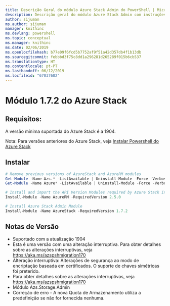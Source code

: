 ```yaml
---
title: Descrição Geral do módulo Azure Stack Admin do PowerShell | Microsoft Docs
description: Descrição geral do módulo Azure Stack Admin com instruções para instalação e configuração.
author: sijuman
ms.author: sijuman
manager: knithinc
ms.devlang: powershell
ms.topic: conceptual
ms.manager: knithinc
ms.date: 02/06/2019
ms.openlocfilehash: b77e09f6fcd5b7752af9f51a42d357db4f1b13db
ms.sourcegitcommit: febbbd3f75c8dd1a296281d265289f015b6cb537
ms.translationtype: HT
ms.contentlocale: pt-PT
ms.lasthandoff: 06/12/2019
ms.locfileid: "67037682"
---
```

# <a name="azure-stack-module-172"></a>Módulo 1.7.2 do Azure Stack

## <a name="requirements"></a>Requisitos:

A versão mínima suportada do Azure Stack é a 1904.

Nota: Para versões anteriores do Azure Stack, veja [Instalar Powershell do Azure Stack](https://docs.microsoft.com/en-us/azure/azure-stack/azure-stack-powershell-install#install-azure-stack-powershell)

## <a name="install"></a>Instalar

```powershell
# Remove previous versions of AzureStack and AzureRM modules
Get-Module -Name Azs.* -ListAvailable | Uninstall-Module -Force -Verbose
Get-Module -Name Azure* -ListAvailable | Uninstall-Module -Force -Verbose

# Install and import the API Version Modules required by Azure Stack into the current PowerShell session.
Install-Module -Name AzureRM -RequiredVersion 2.5.0

# Install Azure Stack Admin Module
Install-Module -Name AzureStack -RequiredVersion 1.7.2
```

## <a name="release-notes"></a>Notas de Versão

* Suportado com a atualização 1904
* Esta é uma versão com uma alteração interruptiva. Para obter detalhes sobre as alterações interruptivas, veja <https://aka.ms/azspshmigration170>
* Alteração interruptiva: Alterações de segurança ao modo de encriptação baseada em certificados. O suporte de chaves simétricas foi preterido.
* Para obter detalhes sobre as alterações interruptivas, veja https://aka.ms/azspshmigration170
* Módulo Azs.Storage.Admin 
* Correção de erro - A nova Quota de Armazenamento utiliza a predefinição se não for fornecida nenhuma.
